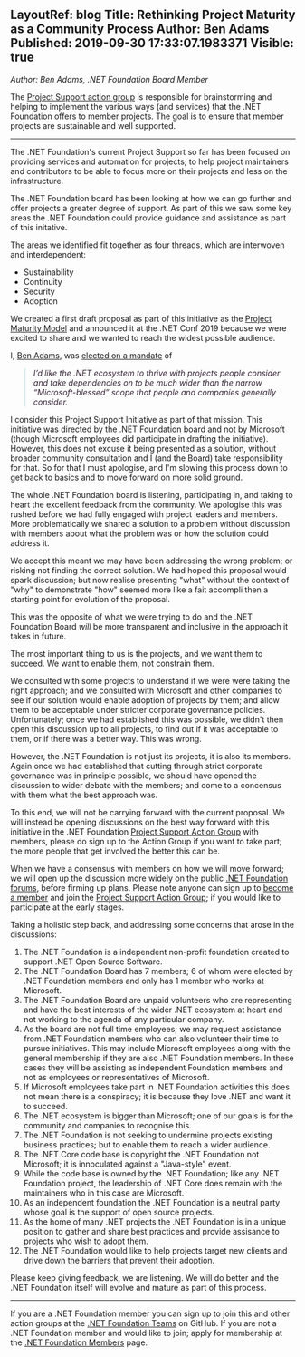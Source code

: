 LayoutRef: blog
Title: Rethinking Project Maturity as a Community Process
Author: Ben Adams
Published: 2019-09-30 17:33:07.1983371
Visible: true
---
<p><em>Author: Ben Adams, .NET Foundation Board Member</em></p>

<p>The <a href="https://github.com/orgs/dotnet-foundation/teams/project-support">Project Support action group</a> is responsible for brainstorming and helping to implement the various ways (and services) that the .NET Foundation offers to member projects. The goal is to ensure that member projects are sustainable and well supported.</p>

<hr />
<p>The .NET Foundation's current Project Support so far has been focused on providing services and automation for projects; to help project maintainers and contributors to be able to focus more on their projects and less on the infrastructure.</p>

<p>The .NET Foundation board has been looking at how we can go further and offer projects a greater degree of support. As part of this we saw some key areas the .NET Foundation could provide guidance and assistance as part of this initative.</p>

<p>The areas we identified fit together as four threads, which are interwoven and interdependent:</p>

<ul>
<li>Sustainability</li>
<li>Continuity</li>
<li>Security</li>
<li>Adoption</li>
</ul>

<p>We created a first draft proposal as part of this initiative as the <a href="https://github.com/dotnet-foundation/project-maturity-model">Project Maturity Model</a> and announced it at the .NET Conf 2019 because we were excited to share and we wanted to reach the widest possible audience.</p>

<p>I, <a href="https://twitter.com/ben_a_adams" rel="nofollow">Ben Adams</a>, was <a href="/about/election/campaign-2019/ben-adams.html" rel="nofollow">elected on a mandate</a> of</p>

<blockquote style="padding:0 1em;color:#332233;border-left:.25em solid #ddeeee">
<p><em>I’d like the .NET ecosystem to thrive with projects people consider and take dependencies on to be much wider than the narrow “Microsoft-blessed” scope that people and companies generally consider.</em></p>
</blockquote>

<p>I consider this Project Support Initiative as part of that mission. This initiative was directed by the .NET Foundation board and not by Microsoft (though Microsoft employees did participate in drafting the initiative). However, this does not excuse it being presented as a solution, without broader community consultation and I (and the Board) take responsibility for that. So for that I must apologise, and I'm slowing this process down to get back to basics and to move forward on more solid ground.</p>

<p>The whole .NET Foundation board is listening, participating in, and taking to heart the excellent feedback from the community. We apologise this was rushed before we had fully engaged with project leaders and members. More problematically we shared a solution to a problem without discussion with members about what the problem was or how the solution could address it.</p>

<p>We accept this meant we may have been addressing the wrong problem; or risking not finding the correct solution. We had hoped this proposal would spark discussion; but now realise presenting "what" without the context of "why" to demonstrate "how" seemed more like a fait accompli then a starting point for evolution of the proposal.</p>

<p>This was the opposite of what we were trying to do and the .NET Foundation Board <em>will</em> be more transparent and inclusive in the approach it takes in future.</p>

<p>The most important thing to us is the projects, and we want them to succeed. We want to enable them, not constrain them.</p>

<p>We consulted with some projects to understand if we were were taking the right approach; and we consulted with Microsoft and other companies to see if our solution would enable adoption of projects by them; and allow them to be acceptable under stricter corporate governance policies. Unfortunately; once we had established this was possible, we didn't then open this discussion up to all projects, to find out if it was acceptable to them, or if there was a better way. This was wrong.</p>

<p>However, the .NET Foundation is not just its projects, it is also its members. Again once we had established that cutting through strict corporate governance was in principle possible, we should have opened the discussion to wider debate with the members; and come to a concensus with them what the best approach was.</p>

<p>To this end, we will not be carrying forward with the current proposal. We will instead be opening discussions on the best way forward with this initiative in the .NET Foundation <a href="https://github.com/orgs/dotnet-foundation/teams/project-support/discussions">Project Support Action Group</a> with members, please do sign up to the Action Group if you want to take part; the more people that get involved the better this can be.</p>

<p>When we have a consensus with members on how we will move forward; we will open up the discussion more widely on the public <a href="https://forums.dotnetfoundation.org/" rel="nofollow">.NET Foundation forums</a>, before firming up plans. Please note anyone can sign up to <a href="https://members.dotnetfoundation.org/" rel="nofollow">become a member</a> and join the <a href="https://github.com/orgs/dotnet-foundation/teams/project-support/discussions">Project Support Action Group</a>; if you would like to participate at the early stages.</p>

<p>Taking a holistic step back, and addressing some concerns that arose in the discussions:</p>

<ol>
<li>The .NET Foundation is a independent non-profit foundation created to support .NET Open Source Software.</li>
<li>The .NET Foundation Board has 7 members; 6 of whom were elected by .NET Foundation members and only has 1 member who works at Microsoft.</li>
<li>The .NET Foundation Board are unpaid volunteers who are representing and have the best interests of the wider .NET ecosystem at heart and not working to the agenda of any particular company.</li>
<li>As the board are not full time employees; we may request assistance from .NET Foundation members who can also volunteer their time to pursue initiatives. This may include Microsoft employees along with the general membership if they are also .NET Foundation members. In these cases they will be assisting as independent Foundation members and not as employees or representatives of Microsoft.</li>
<li>If Microsoft employees take part in .NET Foundation activities this does not mean there is a conspiracy; it is because they love .NET and want it to succeed.</li>
<li>The .NET ecosystem is bigger than Microsoft; one of our goals is for the community and companies to recognise this.</li>
<li>The .NET Foundation is not seeking to undermine projects existing business practices; but to enable them to reach a wider audience.</li>
<li>The .NET Core code base is copyright the .NET Foundation not Microsoft; it is innoculated against a "Java-style" event.</li>
<li>While the code base is owned by the .NET Foundation; like any .NET Foundation project, the leadership of .NET Core does remain with the maintainers who in this case are Microsoft.</li>
<li>As an independent foundation the .NET Foundation is a neutral party whose goal is the support of open source projects.</li>
<li>As the home of many .NET projects the .NET Foundation is in a unique position to gather and share best practices and provide assisance to projects who wish to adopt them.</li>
<li>The .NET Foundation would like to help projects target new clients and drive down the barriers that prevent their adoption.</li>
</ol>

<p>Please keep giving feedback, we are listening. We will do better and the .NET Foundation itself will evolve and mature as part of this process.</p>

<hr />
<p>If you are a .NET Foundation member you can sign up to join this and other action groups at the <a href="https://github.com/orgs/dotnet-foundation/teams">.NET Foundation Teams</a> on GitHub. If you are not a .NET Foundation member and would like to join; apply for membership at the <a href="/member" rel="nofollow">.NET Foundation Members</a> page.</p>
